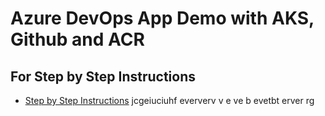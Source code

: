 # Azure DevOps App Demo with AKS, Github and ACR

## For Step by Step Instructions
- [Step by Step Instructions](https://github.com/stacksimplify/azure-aks-kubernetes-masterclass/tree/master/19-Azure-DevOps-with-AKS)
jcgeiuciuhf
eververv
v
e
ve
b
evetbt
erver
rg

